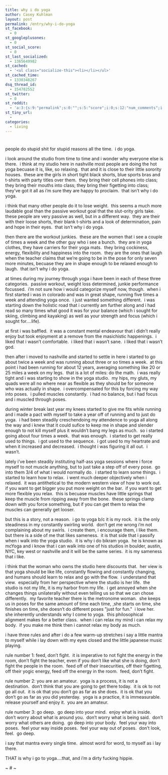 ```yaml
---
title: why i do yoga
author: Casey Kuhlman
layout: post
permalink: /entry/why-i-do-yoga
st_facebook:
  - 0
st_googleplusones:
  - 0
st_social_score:
  - 0
st_last_socialized:
  - 1365649982
st_cached:
  - '<ul class="socialize-this"><li></li></ul>'
st_cached_time:
  - 1330348267
dsq_thread_id:
  - 154782552
st_twitter:
  - 0
st_reddit:
  - 'a:3:{s:9:"permalink";s:0:"";s:5:"score";i:0;s:12:"num_comments";i:0;}'
st_tiny_url:
  - 
categories:
  - living
---
```

# 

people do stupid shit for stupid reasons all the time.  i do yoga.

i look around the studio from time to time and i wonder why everyone else is there.  i think at my studio here in nashville most people are doing the hot yoga becuase it is, like, so relaxing.  that and it is close to their little sorority houses.  these are the girls in short tight black shorts, blue sports bras and t-shirts with party titles over them.  they bring their cell phones into class; they bring their mouths into class; they bring their figetting into class; they’ve got it all as i’m sure they are happy to proclaim.  that isn’t why i do yoga.

i think that many other people do it to lose weight.  this seems a much more laudable goal than the passive workout goal that the slut-ority girls take.  these people are very passive as well, but in a different way.  they are their with their loose shorts, their blank t-shirts and a look of determination, pain and hope in their eyes.  that isn’t why i do yoga.

then there are the workout junkies.  these are the women that i see a couple of times a week and the other guy who i see a bunch.  they are in yoga clothes, they have carriers for their yoga mats.  they bring cockiness, energy, flexibility and happiness into the room.  they are the ones that laugh when the teacher claims that we’re going to be in the pose for only seven more minutes, becuase they are in shape enough to be relaxed enough to laugh.  that isn’t why i do yoga.

at times during my journey through yoga i have been in each of these three categories.  passive workout, weight loss determined, junkie performance focussed.  i’m not sure how i would categorize myself now, though.  when i first started i was in colorado and was in great shape, running five times a week and attending yoga once.  i just wanted something different.  i was starting down the holistic road that i currently am further along and i had read so many times what good it was for your balance (which i sought for skiing, climbing and kayaking) as well as your strength and focus (which i sought for….life).  

at first i was baffled.  it was a constant mental endeavour that i didn’t really enjoy but took enjoyment at a remove from the masichistic happenings.  i liked that i wasn’t comfortable.  i liked that i wasn’t sane.  i liked that i wasn’t god.  

then after i moved to nashville and started to settle in here i started to go about twice a week and was running about three or so times a week.  at this point i had been running for about 12 years, averaging something like 20 or 25 miles a week on my legs.  that is a lot of miles: do the math.  i was really tight and i was starting to show in the yoga studio.  my hips, my gluts, my quads were all no where near as flexible as they should be for someone who was actually in shape.  i overcompensated for this by forcing my way into poses.  i pulled muscles constantly.  i had no balance, but i had focus and i muscled through poses.

during winter break last year my knees started to give me fits while running and i made a pact with myself to take a year off of running and to just do yoga.  i had been steadily creschendoing my attendence to yoga all along the way and i knew that it could sufice to keep me in shape and slender enough to not kill myself plus it wouldn’t bang my legs as much.  so i started going about four times a week.  that was enough.  i started to get really used to things.  i got used to the sequence.  i got used to my heartrate and when it increased and decreased.  i thought i was figuring it all out.  i wasn’t.

lately i’ve been steadily instituting half-ass yoga sessions where i force myself to not muscle anything, but to just take a step off of every pose.  go into them 3/4 of what i would normally do.  i started to learn some things.  i started to learn how to relax.  i went much deeper objectively when i relaxed.  it was antithetical to the modern western view of how to work out.  if you want to get bigger you put more weight on the bar.  if you want to get more flexible you relax.  this is becuase muscles have little springs that keep the muscle from ripping away from the bone.  these springs clamp down with you force something, but if you can get them to relax the muscles can generally get looser.

but this is a story, not a reason.  i go to yoga b/c it is my rock.  it is the only steadiness in my constantly swirling world.  don’t get me wrong i’m not complaining about my swirls.  i create them, i encourage them, i like them.  but there is a side of me that likes sameness.  it is that side that i passify when i walk into the yoga studio.  it is why i do bikram yoga.  he is known as mcYoga and i know that i can walk into one of his studios in boulder, austin, NYC, key west or nashville and it will be the same series.  it is my sameness that i like.  

i think that the woman who owns the studio here discounts that.  her view is that yoga should be like life, constantly flowing and constantly changing, and humans should learn to relax and go with the flow.  i understand that view.  especially from her perspective where the studio is her life.  the studio is not my life, it is my harbor from my life.  i get annoyed when she changes things unilaterally without even telling us so that we can chose differently.  my favorite teacher there is the metronome woman.  she keeps us in poses for the same amount of time each time, ,she starts on time, she finishes on time, she doesn’t do different poses "just for fun."  i love her.  she inherently understands why I come to yoga.  this philosophical alignment makes for a better class.  when i can relax my mind i can relax my body.  if you make me think then i cannot relax my body as much.  

i have three rules and after i do a few warm-up stretches i say a little mantra to myself while i lay down with my eyes closed and the little japanese music playing.  

rule number 1: feed, don’t fight.  it is imperative to not fight the energy in the room, don’t fight the teacher, even if you don’t like what she is doing, don’t fight the people in the room.  feed off of their insecurities, off their figetting, off their yogic energy, feed off the energy in the room.  feed, don’t fight.

rule number 2: you are an amateur.  yoga is a process, it is not a destination.  don’t think that you are going to get there today.  it is ok to not go all out.  it is ok that you don’t go as far as she does.  it is ok that you don’t go as far as you did yesterday.  yoga is a practice, it is immeasurable.  release yourself and enjoy it.  you are an amateur.

rule number 3: go deep.  go deep into your mind.  enjoy what is inside.  don’t worry about what is around you.  don’t worry what is being said.  don’t worry what others are doing.  go deep into your body.  feel your way into poses.  feel your way inside poses.  feel your way out of poses.  don’t look, feel.  go deep.

i say that mantra every single time.  almost word for word, to myself as i lay there.  

THAT is why i go to yoga….that, and i’m a dirty fucking hippie.

~ # ~